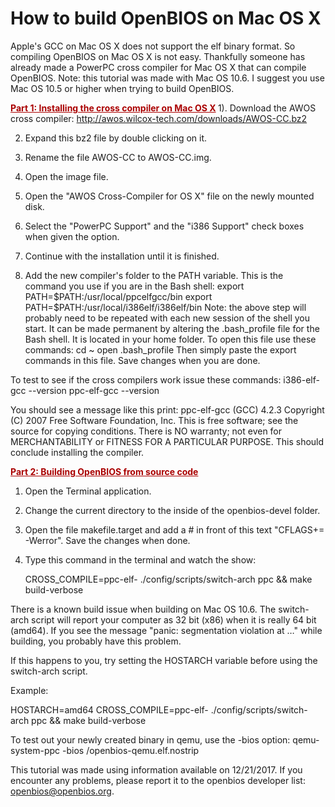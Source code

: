 # How to build OpenBIOS on Mac OS X
Apple's GCC on Mac OS X does not support the elf binary format. So
compiling OpenBIOS on Mac OS X is not easy. Thankfully someone has
already made a PowerPC cross compiler for Mac OS X that can compile
OpenBIOS. Note: this tutorial was made with Mac OS 10.6. I suggest you
use Mac OS 10.5 or higher when trying to build OpenBIOS.


<FONT COLOR="#AA0000"><B><U>Part 1: Installing the cross compiler on Mac
OS X</U>
</B></FONT>
1). Download the AWOS cross compiler:
<http://awos.wilcox-tech.com/downloads/AWOS-CC.bz2>

2) Expand this bz2 file by double clicking on it.

3) Rename the file AWOS-CC to AWOS-CC.img.

4) Open the image file.

5) Open the "AWOS Cross-Compiler for OS X" file on the newly mounted
disk.

6) Select the "PowerPC Support" and the "i386 Support" check boxes when
given the option.

7) Continue with the installation until it is finished.

8) Add the new compiler's folder to the PATH variable. This is the
command you use if you are in the Bash shell:
export PATH=\$PATH:/usr/local/ppcelfgcc/bin
export PATH=\$PATH:/usr/local/i386elf/i386elf/bin
Note: the above step will probably need to be repeated with each new
session of the shell you start. It can be made permanent by altering the
.bash_profile file for the Bash shell. It is located in your home
folder.
To open this file use these commands:
cd ~
open .bash_profile
Then simply paste the export commands in this file. Save changes when
you are done.

To test to see if the cross compilers work issue these commands:
i386-elf-gcc --version
ppc-elf-gcc --version

You should see a message like this print:
ppc-elf-gcc (GCC) 4.2.3 Copyright (C) 2007 Free Software Foundation,
Inc. This is free software; see the source for copying conditions. There
is NO warranty; not even for MERCHANTABILITY or FITNESS FOR A PARTICULAR
PURPOSE.
This should conclude installing the compiler.


<FONT COLOR="#AA0000"><B><U>Part 2: Building OpenBIOS from source
code</U>
</B></FONT>
1) Open the Terminal application.

2) Change the current directory to the inside of the openbios-devel
folder.

3) Open the file makefile.target and add a \# in front of this text
"CFLAGS+= -Werror". Save the changes when done.

4) Type this command in the terminal and watch the show:

    CROSS_COMPILE=ppc-elf- ./config/scripts/switch-arch ppc && make build-verbose

There is a known build issue when building on Mac OS 10.6. The
switch-arch script will report your computer as 32 bit (x86) when it is
really 64 bit (amd64). If you see the message "panic: segmentation
violation at …" while building, you probably have this problem.

If this happens to you, try setting the HOSTARCH variable before using
the switch-arch script.

Example:

HOSTARCH=amd64 CROSS_COMPILE=ppc-elf- ./config/scripts/switch-arch ppc
&& make build-verbose

To test out your newly created binary in qemu, use the -bios option:
qemu-system-ppc -bios <path to binary>/openbios-qemu.elf.nostrip

This tutorial was made using information available on 12/21/2017. If you
encounter any problems, please report it to the openbios developer list:
openbios@openbios.org.
